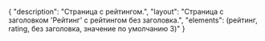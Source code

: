 {
"description": "Страница с рейтингом.",
"layout": "Страница с заголовком 'Рейтинг' с рейтингом без заголовка.",
"elements": (рейтинг, rating, без заголовка, значение по умолчанию 3)"
}